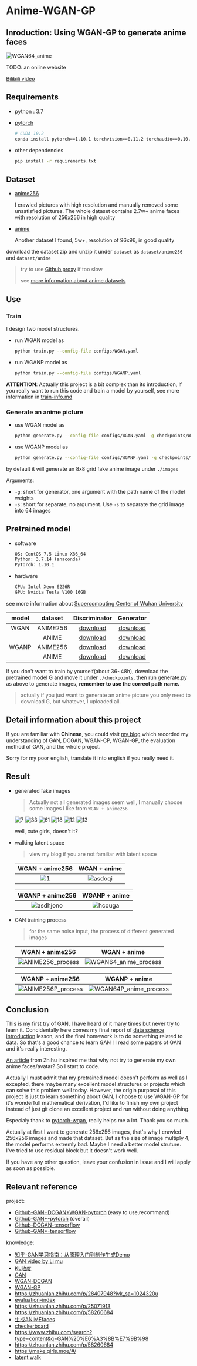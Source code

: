 # Anime-WGAN-GP

## Inroduction: Using WGAN-GP to generate anime faces

![WGAN64_anime](https://raw.githubusercontent.com/learner-lu/picbed/master/WGAN64_anime.png)

TODO: an online website

[Bilibili video](123)

## Requirements

- python : 3.7
- [pytorch](https://pytorch.org/get-started/previous-versions/)

  ```bash
  # CUDA 10.2
  conda install pytorch==1.10.1 torchvision==0.11.2 torchaudio==0.10.1 cudatoolkit=10.2 -c pytorch
  ```

- other dependencies

  ```bash
  pip install -r requirements.txt
  ```

## Dataset

- [anime256](https://github.com/luzhixing12345/anime-face-dataset/releases/download/v0.0.1/anime256.zip)

  I crawled pictures with high resolution and manually removed some unsatisfied pictures. The whole dataset contains 2.7w+ anime faces with resolution of 256x256 in high quality

- [anime](https://github.com/luzhixing12345/Anime-WGAN/releases/download/v0.0.2/faces.zip)

  Another dataset I found, 5w+, resolution of 96x96, in good quality

download the dataset zip and unzip it under `dataset` as `dataset/anime256` and `dataset/anime`

> try to use [Github proxy](https://ghproxy.com/) if too slow
>
> see [more information about anime datasets](https://github.com/luzhixing12345/anime-face-dataset)

## Use

### Train

I design two model structures.

- run WGAN model as

  ```bash
  python train.py --config-file configs/WGAN.yaml
  ```

- run WGANP model as

  ```bash
  python train.py --config-file configs/WGANP.yaml
  ```

**ATTENTION**: Actually this project is a bit complex than its introduction, if you really want to run this code and train a model by yourself, see more information in [train-info.md](./train-info.md)

### Generate an anime picture

- use WGAN model as

  ```bash
  python generate.py --config-file configs/WGAN.yaml -g checkpoints/WGAN/WGAN_G_epoch_39999.pth.pth
  ```

- use WGANP model as

  ```bash
  python generate.py --config-file configs/WGANP.yaml -g checkpoints/WGANP/WGANP_G_epoch_39999.pth.pth
  ```

by default it will generate an 8x8 grid fake anime image under `./images`

Arguments:

- `-g`: short for generator, one argument with the path name of the model weights
- `-s`: short for separate, no argument. Use `-s` to separate the grid image into 64 images

## Pretrained model

- software

  ```txt
  OS: CentOS 7.5 Linux X86_64
  Python: 3.7.14 (anaconda)
  PyTorch: 1.10.1
  ```

- hardware

  ```txt
  CPU: Intel Xeon 6226R
  GPU: Nvidia Tesla V100 16GB
  ```

see more information about [Supercomputing Center of Wuhan University](http://hpc.whu.edu.cn/index.htm)

|model|dataset|Discriminator|Generator|
|:--:|:--:|:--:|:--:|
|WGAN|ANIME256|[download](https://github.com/luzhixing12345/Anime-WGAN/releases/download/v0.0.4/WGAN_D_ANIME256.pth)|[download](https://github.com/luzhixing12345/Anime-WGAN/releases/download/v0.0.4/WGAN_G_ANIME256.pth)|
||ANIME|[download](https://github.com/luzhixing12345/Anime-WGAN/releases/download/v0.0.4/WGAN_D_ANIME.pth)|[download](https://github.com/luzhixing12345/Anime-WGAN/releases/download/v0.0.4/WGAN_G_ANIME.pth)|
|WGANP|ANIME256|[download](https://github.com/luzhixing12345/Anime-WGAN/releases/download/v0.0.4/WGANP_D_ANIME256.pth)|[download](https://github.com/luzhixing12345/Anime-WGAN/releases/download/v0.0.4/WGANP_G_ANIME256.pth)|
||ANIME|[download](https://github.com/luzhixing12345/Anime-WGAN/releases/download/v0.0.4/WGANP_D_ANIME.pth)|[download](https://github.com/luzhixing12345/Anime-WGAN/releases/download/v0.0.4/WGANP_G_ANIME.pth)|

If you don't want to train by yourself(about 36~48h), download the pretrained model G and move it under `./checkpoints`, then run generate.py as above to generate images, **remember to use the correct path name.**

> actually if you just want to generate an anime picture you only need to download G, but whatever, I uploaded all.

## Detail information about this project

If you are familiar with **Chinese**, you could visit [my blog](https://luzhixing12345.github.io/tags/GAN/) which recorded my understanding of GAN, DCGAN, WGAN-CP, WGAN-GP, the evaluation method of GAN, and the whole project.

Sorry for my poor english, translate it into english if you really need it.

## Result

- generated fake images

  > Actually not all generated images seem well, I manually choose some images I like from `WGAN + anime256`

  ![7](https://raw.githubusercontent.com/learner-lu/picbed/master/7.png) ![33](https://raw.githubusercontent.com/learner-lu/picbed/master/33.png) ![61](https://raw.githubusercontent.com/learner-lu/picbed/master/61.png) ![18](https://raw.githubusercontent.com/learner-lu/picbed/master/18.png) ![12](https://raw.githubusercontent.com/learner-lu/picbed/master/12.png) ![13](https://raw.githubusercontent.com/learner-lu/picbed/master/13.png)

  well, cute girls, doesn't it?

- walking latent space

  > view my blog if you are not familiar with latent space

  |WGAN + anime256|WGAN + anime|
  |:--:|:--:|
  |![1](https://raw.githubusercontent.com/learner-lu/picbed/master/walking_latent_space.gif)|![asdoqi](https://raw.githubusercontent.com/learner-lu/picbed/master/asdoqi.gif)|

  |WGANP + anime256|WGANP + anime|
  |:--:|:--:|
  |![asdhjono](https://raw.githubusercontent.com/learner-lu/picbed/master/asdhjono.gif)|![hcouga](https://raw.githubusercontent.com/learner-lu/picbed/master/hcouga.gif)|

- GAN training process

  > for the same noise input, the process of different generated images

  |WGAN + anime256|WGAN + anime|
  |:--:|:--:|
  |![ANIME256_process](https://raw.githubusercontent.com/learner-lu/picbed/master/ANIME256_process.gif)|![WGAN64_anime_process](https://raw.githubusercontent.com/learner-lu/picbed/master/WGAN64_anime_process.gif)|

  |WGANP + anime256|WGANP + anime|
  |:--:|:--:|
  |![ANIME256P_process](https://raw.githubusercontent.com/learner-lu/picbed/master/ANIME256P_process.gif)|![WGAN64P_anime_process](https://raw.githubusercontent.com/learner-lu/picbed/master/WGAN64P_anime_process.gif)|

## Conclusion

This is my first try of GAN, I have heard of it many times but never try to learn it. Concidentally here comes my final report of [data science introduction](https://github.com/luzhixing12345/data-science-introduction) lesson, and the final homework is to do something related to data. So that's a good chance to learn GAN ! I read some papers of GAN and it's really interesting.

[An article](https://zhuanlan.zhihu.com/p/24767059) from Zhihu inspired me that why not try to generate my own anime faces/avatar? So I start to code.

Actually I must admit that my pretrained model doesn't perform as well as I excepted, there maybe many excellent model structures or projects which can solve this problem well today. However, the origin purposal of this project is just to learn something about GAN, I choose to use WGAN-GP for it's wonderfull mathematical derivation, I'd like to finish my own project instead of just git clone an excellent project and run without doing anything.

Especialy thank to [pytorch-wgan](https://github.com/Zeleni9/pytorch-wgan), really helps me a lot. Thank you so much.

Actually at first I want to generate 256x256 images, that's why I crawled 256x256 images and made that dataset. But as the size of image multiply 4, the model performs extremly bad. Maybe I need a better model struture. I've tried to use residual block but it doesn't work well.

If you have any other question, leave your confusion in Issue and I will apply as soon as possible.

## Relevant reference

project:

- [Github-GAN+DCGAN+WGAN-pytorch](https://github.com/Zeleni9/pytorch-wgan) (easy to use,recommand)
- [Github-GAN*-pytorch](https://github.com/eriklindernoren/PyTorch-GAN) (overall)
- [Github-DCGAN-tensorflow](https://github.com/carpedm20/DCGAN-tensorflow)
- [Github-GAN*-tensorflow](https://github.com/YadiraF/GAN)

knowledge:

- [知乎-GAN学习指南：从原理入门到制作生成Demo](https://zhuanlan.zhihu.com/p/24767059)
- [GAN video by Li mu](https://www.bilibili.com/video/BV1rb4y187vD)
- [KL散度](https://zhuanlan.zhihu.com/p/365400000)
- [GAN](https://www.zhihu.com/search?q=GAN&type=content&sort=upvoted_count)
- [WGAN-DCGAN](https://github.com/martinarjovsky/WassersteinGAN/blob/master/models/dcgan.py)
- [WGAN-GP](https://github.com/EmilienDupont/wgan-gp)
- https://zhuanlan.zhihu.com/p/28407948?ivk_sa=1024320u
- [evaluation-index](https://zhuanlan.zhihu.com/p/432965561)
- https://zhuanlan.zhihu.com/p/25071913
- https://zhuanlan.zhihu.com/p/58260684
- [生成ANIMEfaces](https://arxiv.org/pdf/1708.05509.pdf)
- [checkerboard](https://distill.pub/2016/deconv-checkerboard/)
- https://www.zhihu.com/search?type=content&q=GAN%20%E6%A3%8B%E7%9B%98
- https://zhuanlan.zhihu.com/p/58260684
- https://make.girls.moe/#/
- [latent walk](https://www.zhihu.com/search?type=content&q=latent%20walk)
